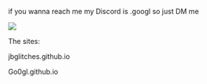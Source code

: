 if you wanna reach me my Discord is .googl so just DM me

![](https://komarev.com/ghpvc/?username=Go0gl)

<p>The sites:<p/>
<p>jbglitches.github.io<p/>
<p>Go0gl.github.io<p/>

